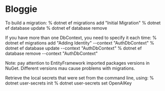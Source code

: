 # Bloggie

To build a migration:
% dotnet ef migrations add "Initial Migration"
% dotnet ef database update
% dotnet ef database remove

If you have more than one DbContext, you need to specify it each time:
% dotnet ef migrations add "Adding Identity" --context "AuthDbContext"
% dotnet ef database update --context "AuthDbContext"
% dotnet ef database remove --context "AuthDbContext"

Note: pay attention to EntityFramework imported packages versions in NuGet. Different versions mau cause problems with
migrations.

Retrieve the local secrets that were set from the command line, using:
% dotnet user-secrets init
% dotnet user-secrets set OpenAIKey <your-openai-key>